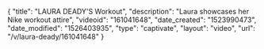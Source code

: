 {
    "title": "LAURA DEADY'S Workout",
    "description": "Laura showcases her Nike workout attire",
    "videoid": "161041648",
    "date_created": "1523990473",
    "date_modified": "1526403935",
    "type": "captivate",
    "layout": "video",
    "url": "\/v\/laura-deady\/161041648"
}